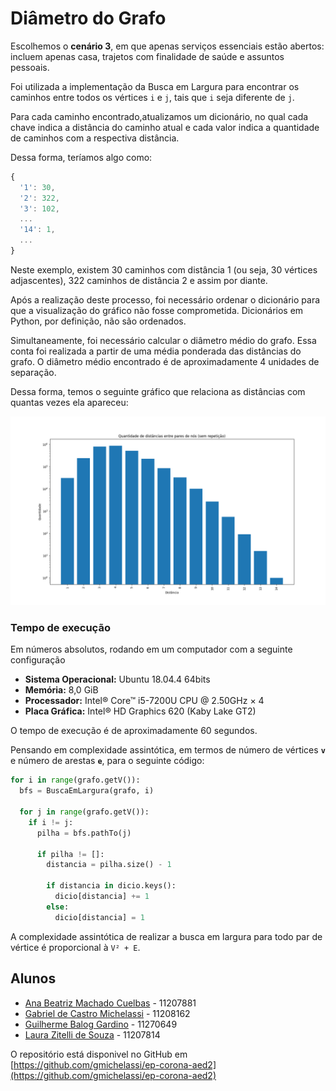 # Diâmetro do Grafo

Escolhemos o **cenário 3**, em que apenas serviços essenciais estão abertos: incluem apenas casa, trajetos com finalidade de saúde e assuntos pessoais.

Foi utilizada a implementação da Busca em Largura para encontrar os caminhos entre todos os vértices `i` e `j`, tais que `i` seja diferente de `j`.

Para cada caminho encontrado,atualizamos um dicionário, no qual cada chave indica a distância do caminho atual e cada valor indica a quantidade de caminhos com a respectiva distância.

Dessa forma, teríamos algo como:

```js
{
  '1': 30, 
  '2': 322, 
  '3': 102, 
  ...
  '14': 1, 
  ...
}
```
Neste exemplo, existem 30 caminhos com distância 1 (ou seja, 30 vértices adjascentes), 322 caminhos de distância 2 e assim por diante.

Após a realização deste processo, foi necessário ordenar o dicionário para que a visualização do gráfico não fosse comprometida. Dicionários em Python, por definição, não são ordenados.

Simultaneamente, foi necessário calcular o diâmetro médio do grafo. Essa conta foi realizada a partir de uma média ponderada das distâncias do grafo.
O diâmetro médio encontrado é de aproximadamente 4 unidades de separação.

Dessa forma, temos o seguinte gráfico que relaciona as distâncias com quantas vezes ela apareceu:

![Quantidade de distâncias entre pares de nós](fig.png)

### Tempo de execução

Em números absolutos, rodando em um computador com a seguinte configuração

- **Sistema Operacional:**  Ubuntu 18.04.4 64bits 
- **Memória:** 8,0 GiB
- **Processador:** Intel® Core™ i5-7200U CPU @ 2.50GHz × 4 
- **Placa Gráfica:** Intel® HD Graphics 620 (Kaby Lake GT2)

O tempo de execução é de aproximadamente 60 segundos.

Pensando em complexidade assintótica, em termos de número de vértices **`v`** e número de arestas **`e`**, para o seguinte código:

```python
for i in range(grafo.getV()): 
  bfs = BuscaEmLargura(grafo, i)

  for j in range(grafo.getV()):
    if i != j: 
      pilha = bfs.pathTo(j)

      if pilha != []:
        distancia = pilha.size() - 1

        if distancia in dicio.keys():
          dicio[distancia] += 1
        else:
          dicio[distancia] = 1
```

A complexidade assintótica de realizar a busca em largura para todo par de vértice é proporcional à `V² + E`.

## Alunos

- [Ana Beatriz Machado Cuelbas](https://github.com/anabcuelbas) - 11207881
- [Gabriel de Castro Michelassi](https://github.com/gmichelassi) - 11208162
- [Guilherme Balog Gardino](https://github.com/GuilhermeBalog) - 11270649
- [Laura Zitelli de Souza](https://github.com/LauraZitelli) - 11207814

O repositório está disponivel no GitHub em [https://github.com/gmichelassi/ep-corona-aed2](https://github.com/gmichelassi/ep-corona-aed2)
